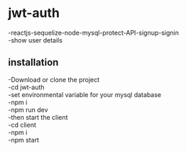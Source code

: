 # jwt-auth
-reactjs-sequelize-node-mysql-protect-API-signup-signin  
-show user details
## installation
-Download or clone the project  
-cd jwt-auth  
-set environmental variable for your mysql database  
-npm i  
-npm run dev  
-then start the client  
-cd client  
-npm i  
-npm start  
